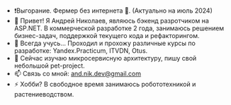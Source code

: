- ❗Выгорание. Фермер без интернета 🥕. (Актуально на июль 2024)
- 👋 Привет! Я Андрей Николаев, являюсь бэкенд разротчиком на ASP.NET. В коммерческой разработке 2 года, занимаюсь решением бизнес-задач, поддержкой текущего кода и рефакторингом.
- 👀 Всегда учусь... Проходил и прохожу различные курсы по разработке: Yandex.Practicum, ITVDN, Otus.
- 🌱 Сейчас изучаю микросервисную архитектуру, пишу свой небольшой pet-project.
- 📫 Связь со мной: and.nik.dev@gmail.com
- ⚡ Хобби? В свободное время занимаюсь робототехникой и растениеводством.
